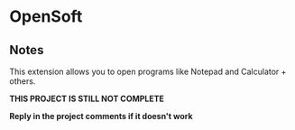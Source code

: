 # OpenSoft
## Notes
This extension allows you to open programs like Notepad and Calculator + others.

**THIS PROJECT IS STILL NOT COMPLETE**

**Reply in the project comments if it doesn't work**
